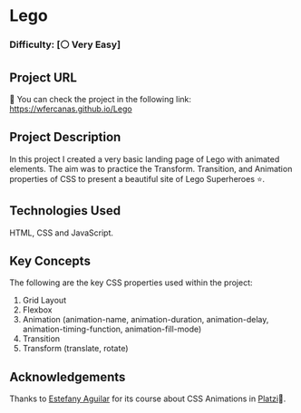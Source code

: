 # Lego

### Difficulty: [⚪ Very Easy]

## Project URL

🚀 You can check the project in the following link: https://wfercanas.github.io/Lego

## Project Description

In this project I created a very basic landing page of Lego with animated elements. The aim was to practice the Transform. Transition, and Animation properties of CSS to present a beautiful site of Lego Superheroes ⭐.

## Technologies Used

HTML, CSS and JavaScript.

## Key Concepts

The following are the key CSS properties used within the project:

1. Grid Layout
2. Flexbox
3. Animation (animation-name, animation-duration, animation-delay, animation-timing-function, animation-fill-mode)
4. Transition
5. Transform (translate, rotate)

## Acknowledgements

Thanks to [Estefany Aguilar](https://twitter.com/teffcode) for its course about CSS Animations in [Platzi](https://twitter.com/platzi)💚.
